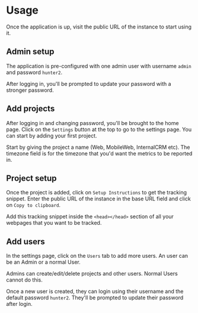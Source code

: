 # Usage

Once the application is up, visit the public URL of the instance to start using it.

## Admin setup

The application is pre-configured with one admin user with username `admin` and password `hunter2`.

After logging in, you'll be prompted to update your password with a stronger password.

## Add projects

After logging in and changing password, you'll be brought to the home page. Click on the `Settings` button at the top to go to the settings page. You can start by adding your first project.

Start by giving the project a name (Web, MobileWeb, InternalCRM etc). The timezone field is for the timezone that you'd want the metrics to be reported in.

## Project setup

Once the project is added, click on `Setup Instructions` to get the tracking snippet. Enter the public URL of the instance in the base URL field and click on `Copy to clipboard`.

Add this tracking snippet inside the `<head></head>` section of all your webpages that you want to be tracked.

## Add users

In the settings page, click on the `Users` tab to add more users. An user can be an Admin or a normal User.

Admins can create/edit/delete projects and other users. Normal Users cannot do this.

Once a new user is created, they can login using their username and the default password `hunter2`. They'll be prompted to update their password after login.
